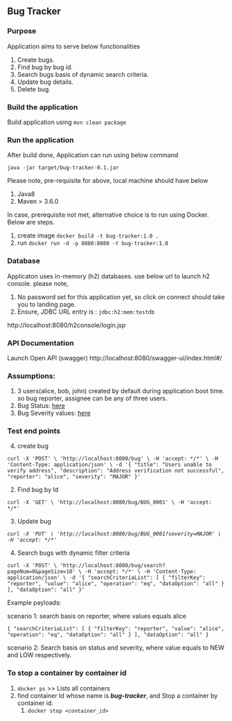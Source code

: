 ## Bug Tracker

### Purpose
Application aims to serve below functionalities
1. Create bugs.
2. Find bug by bug id.
3. Search bugs basis of dynamic search criteria.
4. Update bug details.
5. Delete bug.

### Build the application

Build application using
`mvn clean package`

### Run the application

After build done, Application can run using below command

`java -jar target/bug-tracker-0.1.jar`

Please note, pre-requisite for above, local machine should have below
1. Java8
2. Maven > 3.6.0

In case, prerequisite not met, alternative choice is to run using Docker. Below are steps.
1. create image `docker build -t bug-tracker:1.0 .`
2. run `docker run -d -p 8080:8080 -t bug-tracker:1.0`


### Database

Applicaton uses in-memory (h2) databases. use below url to launch h2 console. please note, 
1. No password set for this application yet, so click on connect should take you to landing page.
2. Ensure, JDBC URL entry is :  `jdbc:h2:mem:testdb`

http://localhost:8080/h2console/login.jsp

### API Documentation

Launch Open API (swagger) http://localhost:8080/swagger-ui/index.html#/

### Assumptions: 
1. 3 users(alice, bob, john) created by default during application boot time. so bug reporter, assignee can be any of three users.
2. Bug Status:  [here](src/main/java/com/ratepay/bugtracker/constants/BugStatus.java)
3. Bug Severity values: [here](src/main/java/com/ratepay/bugtracker/constants/BugSeverity.java)

### Test end points

4. create bug

`curl -X 'POST' \
   'http://localhost:8080/bug' \
   -H 'accept: */*' \
   -H 'Content-Type: application/json' \
   -d '{
   "title": "Users unable to verify address",
   "description": "Address verification not successful",
   "reporter": "alice",
   "severity": "MAJOR"
   }'`

2. Find bug by Id 

`curl -X 'GET' \
'http://localhost:8080/bug/BUG_0001' \
-H 'accept: */*'`

3. Update bug

_`curl -X 'PUT' \
'http://localhost:8080/bug/BUG_0001?severity=MAJOR' \
-H 'accept: */*'`_

4. Search bugs with dynamic filter criteria

`curl -X 'POST' \
'http://localhost:8080/bug/search?pageNum=0&pageSize=10' \
-H 'accept: */*' \
-H 'Content-Type: application/json' \
-d '{
"searchCriteriaList": [
{
"filterKey": "reporter",
"value": "alice",
"operation": "eq",
"dataOption": "all"
}
],
"dataOption": "all"
}'`

Example payloads:

scenario 1: search basis on reporter, where values equals alice

`{
"searchCriteriaList": [
{
"filterKey": "reporter",
"value": "alice",
"operation": "eq",
"dataOption": "all"
}
],
"dataOption": "all"
}`

scenario 2: Search basis on status and severity, where value equals to NEW and LOW respectively.


### To stop a container by container id

1. `docker ps` >> Lists all containers
2. find container Id whose name is _**bug-tracker**_, and Stop a container by container id.
   1. `docker stop <container_id>`
